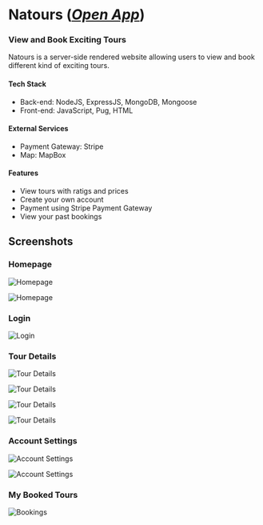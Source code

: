 # Natours ([_Open App_](https://tour-proj.herokuapp.com/))

### View and Book Exciting Tours

Natours is a server-side rendered website allowing users to view and book different kind of exciting tours.

#### Tech Stack

-   Back-end: NodeJS, ExpressJS, MongoDB, Mongoose
-   Front-end: JavaScript, Pug, HTML

#### External Services

-   Payment Gateway: Stripe
-   Map: MapBox

#### Features

-   View tours with ratigs and prices
-   Create your own account
-   Payment using Stripe Payment Gateway
-   View your past bookings

## Screenshots

### Homepage

![Homepage](https://raw.githubusercontent.com/BugBoy13/Natours/master/screenshots/Homepage/Screenshot%202021-11-07%20at%204.28.32%20PM.png)

![Homepage](https://raw.githubusercontent.com/BugBoy13/Natours/master/screenshots/Homepage/Screenshot%202021-11-07%20at%204.28.42%20PM.png)

### Login

![Login](https://github.com/BugBoy13/Natours/blob/master/screenshots/Login/Screenshot%202021-11-07%20at%204.28.50%20PM.png?raw=true)

### Tour Details

![Tour Details](https://github.com/BugBoy13/Natours/blob/master/screenshots/TourDetails/Screenshot%202021-11-07%20at%204.29.15%20PM.png?raw=true)

![Tour Details](https://github.com/BugBoy13/Natours/blob/master/screenshots/TourDetails/Screenshot%202021-11-07%20at%204.29.22%20PM.png?raw=true)

![Tour Details](https://github.com/BugBoy13/Natours/blob/master/screenshots/TourDetails/Screenshot%202021-11-07%20at%204.29.26%20PM.png?raw=true)

![Tour Details](https://github.com/BugBoy13/Natours/blob/master/screenshots/TourDetails/Screenshot%202021-11-07%20at%204.29.33%20PM.png?raw=true)

### Account Settings

![Account Settings](https://github.com/BugBoy13/Natours/blob/master/screenshots/AccountSettings/Screenshot%202021-11-07%20at%204.29.42%20PM.png?raw=true)

![Account Settings](https://github.com/BugBoy13/Natours/blob/master/screenshots/AccountSettings/Screenshot%202021-11-07%20at%204.29.49%20PM.png?raw=true)

### My Booked Tours

![Bookings](https://github.com/BugBoy13/Natours/blob/master/screenshots/BookedTours/Screenshot%202021-11-07%20at%204.29.57%20PM.png?raw=true)

